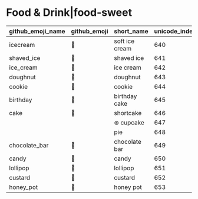 # Food & Drink|food-sweet

|github_emoji_name|github_emoji|short_name|unicode_index|
|---|---|---|---|
|icecream|:icecream:|soft ice cream|640|
|shaved_ice|:shaved_ice:|shaved ice|641|
|ice_cream|:ice_cream:|ice cream|642|
|doughnut|:doughnut:|doughnut|643|
|cookie|:cookie:|cookie|644|
|birthday|:birthday:|birthday cake|645|
|cake|:cake:|shortcake|646|
|||⊛ cupcake|647|
|||pie|648|
|chocolate_bar|:chocolate_bar:|chocolate bar|649|
|candy|:candy:|candy|650|
|lollipop|:lollipop:|lollipop|651|
|custard|:custard:|custard|652|
|honey_pot|:honey_pot:|honey pot|653|

